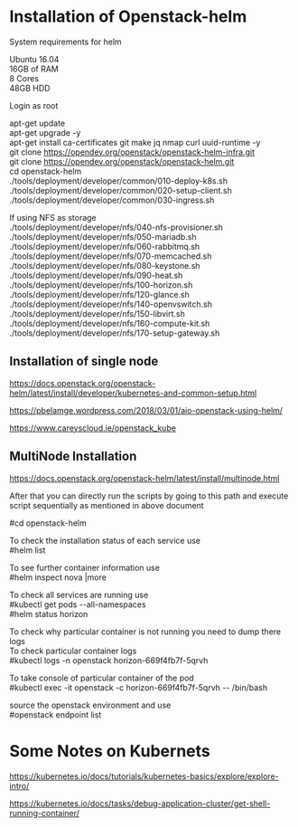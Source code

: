 # Installation of Openstack-helm

System requirements for helm

Ubuntu 16.04 <br/>
16GB of RAM <br/>
8 Cores <br/>
48GB HDD <br/>

Login as root 

apt-get update  <br/>
apt-get upgrade -y <br/>
apt-get install ca-certificates git make jq nmap curl uuid-runtime -y <br/>
git clone https://opendev.org/openstack/openstack-helm-infra.git <br/>
git clone https://opendev.org/openstack/openstack-helm.git <br/>
cd openstack-helm <br/>
./tools/deployment/developer/common/010-deploy-k8s.sh <br/>
 ./tools/deployment/developer/common/020-setup-client.sh <br/>
./tools/deployment/developer/common/030-ingress.sh <br/>

If using NFS as storage <br/>
./tools/deployment/developer/nfs/040-nfs-provisioner.sh <br/>
./tools/deployment/developer/nfs/050-mariadb.sh <br/>
./tools/deployment/developer/nfs/060-rabbitmq.sh <br/>
./tools/deployment/developer/nfs/070-memcached.sh <br/>
./tools/deployment/developer/nfs/080-keystone.sh <br/>
./tools/deployment/developer/nfs/090-heat.sh <br/>
./tools/deployment/developer/nfs/100-horizon.sh <br/>
./tools/deployment/developer/nfs/120-glance.sh <br/>
./tools/deployment/developer/nfs/140-openvswitch.sh <br/>
./tools/deployment/developer/nfs/150-libvirt.sh <br/>
./tools/deployment/developer/nfs/160-compute-kit.sh <br/>
./tools/deployment/developer/nfs/170-setup-gateway.sh <br/>



## Installation of single node 
https://docs.openstack.org/openstack-helm/latest/install/developer/kubernetes-and-common-setup.html

https://pbelamge.wordpress.com/2018/03/01/aio-openstack-using-helm/

https://www.careyscloud.ie/openstack_kube

## MultiNode Installation
https://docs.openstack.org/openstack-helm/latest/install/multinode.html


After that you can directly run the scripts by going to this path and execute script sequentially as mentioned in above document

#cd openstack-helm
 


To check the installation status of each service use <br/>
#helm list

To see further container information use <br/>
#helm inspect nova |more

To check all services are running use <br/>
#kubectl get pods --all-namespaces  <br/>
#helm status horizon   <br/>

To check why particular container is not running you need to dump there logs <br/>
To check particular container logs <br/>
#kubectl logs  -n openstack horizon-669f4fb7f-5qrvh

To take console of particular container of the pod  <br/>
#kubectl exec -it openstack -c horizon-669f4fb7f-5qrvh -- /bin/bash

source the openstack environment and use  <br/>
#openstack endpoint list    

# Some Notes on Kubernets 

https://kubernetes.io/docs/tutorials/kubernetes-basics/explore/explore-intro/

https://kubernetes.io/docs/tasks/debug-application-cluster/get-shell-running-container/




